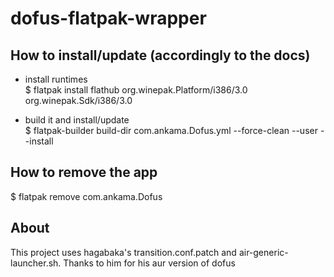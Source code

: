 # dofus-flatpak-wrapper   

## How to install/update (accordingly to the docs)  
- install runtimes  
$ flatpak install flathub org.winepak.Platform/i386/3.0 org.winepak.Sdk/i386/3.0  
  
- build it and install/update  
$ flatpak-builder build-dir  com.ankama.Dofus.yml --force-clean --user --install   
  
## How to remove the app  
$ flatpak remove com.ankama.Dofus

## About
This project uses hagabaka's transition.conf.patch and air-generic-launcher.sh.
Thanks to him for his aur version of dofus
